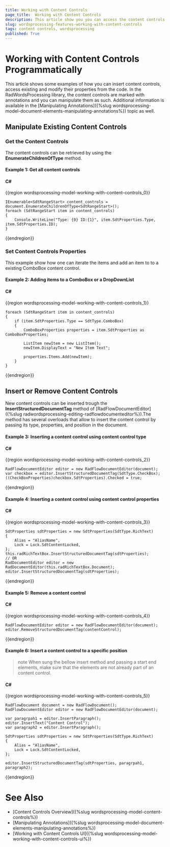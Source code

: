 ```yaml
---
title: Working with Content Controls
page_title:  Working with Content Controls
description: This article show you you can access the content controls in code
slug: wordsprocessing-features-working-with-content-controls
tags: content controls, wordsprocessing
published: True
---
```


# Working with Content Controls Programmatically

This article shows some examples of how you can insert content controls, access existing and modify their properties from the code. In the RadWordsProcessing library, the content controls are marked with annotations and you can manipulate them as such. Additional information is available in the [Manipulating Annotations]({%slug wordsprocessing-model-document-elements-manipulating-annotations%}) topic as well.

## Manipulate Existing Content Controls

### Get the Content Controls 

The content controls can be retrieved by using the __EnumerateChildrenOfType__ method.

#### Example 1: Get all content controls

#### __C#__

{{region wordsprocessing-model-working-with-content-controls_0}}

    IEnumerable<SdtRangeStart> content_controls = document.EnumerateChildrenOfType<SdtRangeStart>();
    foreach (SdtRangeStart item in content_controls)
    {
        Console.WriteLine("Type: {0} ID:{1}", item.SdtProperties.Type, item.SdtProperties.ID);
    }

{{endregion}}

### Set Content Controls Properties

This example show how one can iterate the items and add an item to to a existing ComboBox content control. 

#### Example 2: Adding items to a ComboBox or a DropDownList

#### __C#__

{{region wordsprocessing-model-working-with-content-controls_1}}

    foreach (SdtRangeStart item in content_controls)
    {
        if (item.SdtProperties.Type == SdtType.ComboBox)
        {
            ComboBoxProperties properties = item.SdtProperties as ComboBoxProperties;

            ListItem newItem = new ListItem();
            newItem.DisplayText = "New Item Text";

            properties.Items.Add(newItem);
        }
    }
{{endregion}}

## Insert or Remove Content Controls

New content controls can be inserted trough the **InsertStructuredDocumentTag** method of [RadFlowDocumentEditor]({%slug radwordsprocessing-editing-radflowdocumenteditor%}).The method has several overloads that allow to insert the content control by passing its type, properties, and position in the document. 

#### Example 3: Inserting a content control using content control type

#### __C#__

{{region wordsprocessing-model-working-with-content-controls_2}}

    RadFlowDocumentEditor editor = new RadFlowDocumentEditor(document);
    var checkbox = editor.InsertStructuredDocumentTag(SdtType.CheckBox);
    ((CheckBoxProperties)checkbox.SdtProperties).Checked = true;
{{endregion}}

#### Example 4: Inserting a content control using content control properties

#### __C#__

{{region wordsprocessing-model-working-with-content-controls_3}}

    SdtProperties sdtProperties = new SdtProperties(SdtType.RichText)
    {
        Alias = "AliasName",
        Lock = Lock.SdtContentLocked,
    };
    this.radRichTextBox.InsertStructuredDocumentTag(sdtProperties);
    // OR
    RadDocumentEditor editor = new RadDocumentEditor(this.radRichTextBox.Document);
    editor.InsertStructuredDocumentTag(sdtProperties);
{{endregion}}

#### Example 5: Remove a content control

#### __C#__

{{region wordsprocessing-model-working-with-content-controls_4}}

    RadFlowDocumentEditor editor = new RadFlowDocumentEditor(document);
    editor.RemoveStructuredDocumentTag(contentControl); 

{{endregion}}

#### Example 6: Insert a content control to a specific position

>note When sung the bellow insert method and passing a start end elements, make sure that the elements are not already part of an content control. 

#### __C#__

{{region wordsprocessing-model-working-with-content-controls_5}}

    RadFlowDocument document = new RadFlowDocument();
    RadFlowDocumentEditor editor = new RadFlowDocumentEditor(document);

    var paragrpah1 = editor.InsertParagraph();
    editor.InsertText("Content Control");
    var paragraph2 = editor.InsertParagraph();

    SdtProperties sdtProperties = new SdtProperties(SdtType.RichText)
    {
        Alias = "AliasName",
        Lock = Lock.SdtContentLocked,
    };

    editor.InsertStructuredDocumentTag(sdtProperties, paragrpah1, paragraph2);

{{endregion}}

# See Also
* [Content Controls Overview]({%slug wordsprocessing-model-content-controls%})
* [Manipulating Annotations]({%slug wordsprocessing-model-document-elements-manipulating-annotations%})
* [Working with Content Controls UI]({%slug wordsprocessing-model-working-with-content-controls-ui%})
